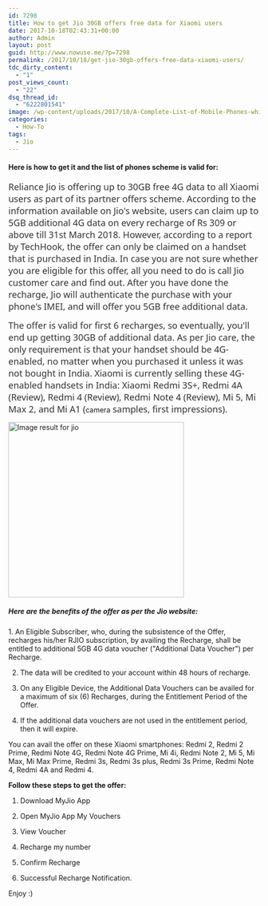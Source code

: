```yaml
---
id: 7298
title: How to get Jio 30GB offers free data for Xiaomi users
date: 2017-10-18T02:43:31+00:00
author: Admin
layout: post
guid: http://www.nowuse.me/?p=7298
permalink: /2017/10/18/get-jio-30gb-offers-free-data-xiaomi-users/
tdc_dirty_content:
  - "1"
post_views_count:
  - "22"
dsq_thread_id:
  - "6222801541"
image: /wp-content/uploads/2017/10/A-Complete-List-of-Mobile-Phones-which-Supports-JIO-SIM20.jpg
categories:
  - How-To
tags:
  - Jio
---
```

<h4>Here is how to get it and the list of phones scheme is valid for:</h4>
<span style="display: inline !important; float: none; background-color: transparent; color: #333333; font-family: 'Segoe UI','Segoe WP',Arial,Sans-Serif; font-size: 18px; font-style: normal; font-variant: normal; font-weight: 400; letter-spacing: normal; orphans: 2; text-align: left; text-decoration: none; text-indent: 0px; text-transform: none; -webkit-text-stroke-width: 0px; white-space: normal; word-spacing: 0px;">Reliance Jio is offering up to 30GB free 4G data to all Xiaomi users as part of its partner offers scheme. According to the information available on Jio's website, users can claim up to 5GB additional 4G data on every recharge of Rs 309 or above till 31st March 2018. However, according to a report by TechHook, the offer can only be claimed on a handset that is purchased in India. In case you are not sure whether you are eligible for this offer, all you need to do is call Jio customer care and find out. After you have done the recharge, Jio will authenticate the purchase with your phone's IMEI, and will offer you 5GB free additional data.</span>

<span style="display: inline !important; float: none; background-color: transparent; color: #333333; font-family: 'Segoe UI','Segoe WP',Arial,Sans-Serif; font-size: 18px; font-style: normal; font-variant: normal; font-weight: 400; letter-spacing: normal; orphans: 2; text-align: left; text-decoration: none; text-indent: 0px; text-transform: none; -webkit-text-stroke-width: 0px; white-space: normal; word-spacing: 0px;">The offer is valid for first 6 recharges, so eventually, you'll end up getting 30GB of additional data. As per Jio care, the only requirement is that your handset should be 4G-enabled, no matter when you purchased it unless it was not bought in India. Xiaomi is currently selling these 4G-enabled handsets in India: Xiaomi Redmi 3S+, Redmi 4A (Review), Redmi 4 (Review), Redmi Note 4 (Review), Mi 5, Mi Max 2, and Mi A1 (</span>camera<span style="display: inline !important; float: none; background-color: transparent; color: #333333; font-family: 'Segoe UI','Segoe WP',Arial,Sans-Serif; font-size: 18px; font-style: normal; font-variant: normal; font-weight: 400; letter-spacing: normal; orphans: 2; text-align: left; text-decoration: none; text-indent: 0px; text-transform: none; -webkit-text-stroke-width: 0px; white-space: normal; word-spacing: 0px;"> samples, first impressions).</span>

<img class="aligncenter" src="http://www.mobilenumbertracker.com/blog/wp-content/uploads/2017/01/Reliance-Joi-4G-Plans-in-Banglore.jpg" alt="Image result for jio" width="352" height="352" />
<h5><strong>Here are the benefits of the offer as per the Jio website:</strong></h5>
1. An Eligible Subscriber, who, during the subsistence of the Offer, recharges his/her RJIO subscription, by availing the Recharge, shall be entitled to additional 5GB 4G data voucher ("Additional Data Voucher") per Recharge.

2. The data will be credited to your account within 48 hours of recharge.

3. On any Eligible Device, the Additional Data Vouchers can be availed for a maximum of six (6) Recharges, during the Entitlement Period of the Offer.

3. If the additional data vouchers are not used in the entitlement period, then it will expire.

You can avail the offer on these Xiaomi smartphones: Redmi 2, Redmi 2 Prime, Redmi Note 4G, Redmi Note 4G Prime, Mi 4i, Redmi Note 2, Mi 5, Mi Max, Mi Max Prime, Redmi 3s, Redmi 3s plus, Redmi 3s Prime, Redmi Note 4, Redmi 4A and Redmi 4.

<strong>Follow these steps to get the offer:</strong>

1. Download MyJio App

2. Open MyJio App My Vouchers

3. View Voucher

4. Recharge my number

5. Confirm Recharge

6. Successful Recharge Notification.

Enjoy :)